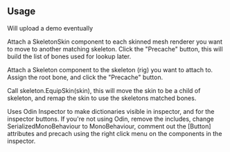 ## Usage

Will upload a demo eventually

Attach a SkeletonSkin component to each skinned mesh renderer you want to move to another matching skeleton.
Click the "Precache" button, this will build the list of bones used for lookup later.

Attach a Skeleton component to the skeleton (rig) you want to attach to.  
Assign the root bone, and click the "Precache" button.

Call skeleton.EquipSkin(skin), this will move the skin to be a child of skeleton, and remap the skin to use the skeletons matched bones.

Uses Odin Inspector to make dictionaries visible in inspector, and for the inspector buttons.  If you're not using Odin, remove the includes, change SerializedMonoBehaviour to MonoBehaviour, comment out the [Button] attributes and precach using the right click menu on the components in the inspector.

